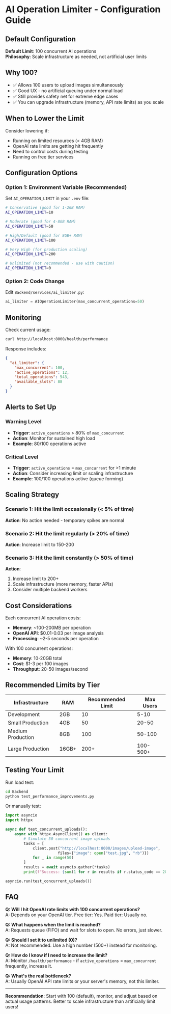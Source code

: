 # AI Operation Limiter - Configuration Guide

## Default Configuration

**Default Limit**: 100 concurrent AI operations  
**Philosophy**: Scale infrastructure as needed, not artificial user limits

## Why 100?

- ✅ Allows 100 users to upload images simultaneously
- ✅ Good UX - no artificial queuing under normal load
- ✅ Still provides safety net for extreme edge cases
- ✅ You can upgrade infrastructure (memory, API rate limits) as you scale

## When to Lower the Limit

Consider lowering if:
- Running on limited resources (< 4GB RAM)
- OpenAI rate limits are getting hit frequently
- Need to control costs during testing
- Running on free tier services

## Configuration Options

### Option 1: Environment Variable (Recommended)
Set `AI_OPERATION_LIMIT` in your `.env` file:

```bash
# Conservative (good for 1-2GB RAM)
AI_OPERATION_LIMIT=10

# Moderate (good for 4-8GB RAM)
AI_OPERATION_LIMIT=50

# High/Default (good for 8GB+ RAM)
AI_OPERATION_LIMIT=100

# Very High (for production scaling)
AI_OPERATION_LIMIT=200

# Unlimited (not recommended - use with caution)
AI_OPERATION_LIMIT=0
```

### Option 2: Code Change
Edit `Backend/services/ai_limiter.py`:

```python
ai_limiter = AIOperationLimiter(max_concurrent_operations=50)
```

## Monitoring

Check current usage:
```bash
curl http://localhost:8000/health/performance
```

Response includes:
```json
{
  "ai_limiter": {
    "max_concurrent": 100,
    "active_operations": 12,
    "total_operations": 543,
    "available_slots": 88
  }
}
```

## Alerts to Set Up

### Warning Level
- **Trigger**: `active_operations` > 80% of `max_concurrent`
- **Action**: Monitor for sustained high load
- **Example**: 80/100 operations active

### Critical Level
- **Trigger**: `active_operations` = `max_concurrent` for >1 minute
- **Action**: Consider increasing limit or scaling infrastructure
- **Example**: 100/100 operations active (queue forming)

## Scaling Strategy

### Scenario 1: Hit the limit occasionally (< 5% of time)
**Action**: No action needed - temporary spikes are normal

### Scenario 2: Hit the limit regularly (> 20% of time)
**Action**: Increase limit to 150-200

### Scenario 3: Hit the limit constantly (> 50% of time)
**Action**: 
1. Increase limit to 200+
2. Scale infrastructure (more memory, faster APIs)
3. Consider multiple backend workers

## Cost Considerations

Each concurrent AI operation costs:
- **Memory**: ~100-200MB per operation
- **OpenAI API**: $0.01-0.03 per image analysis
- **Processing**: ~2-5 seconds per operation

With 100 concurrent operations:
- **Memory**: 10-20GB total
- **Cost**: $1-3 per 100 images
- **Throughput**: 20-50 images/second

## Recommended Limits by Tier

| Infrastructure | RAM | Recommended Limit | Max Users |
|----------------|-----|-------------------|-----------|
| Development | 2GB | 10 | 5-10 |
| Small Production | 4GB | 50 | 20-50 |
| Medium Production | 8GB | 100 | 50-100 |
| Large Production | 16GB+ | 200+ | 100-500+ |

## Testing Your Limit

Run load test:
```bash
cd Backend
python test_performance_improvements.py
```

Or manually test:
```python
import asyncio
import httpx

async def test_concurrent_uploads():
    async with httpx.AsyncClient() as client:
        # Simulate 50 concurrent image uploads
        tasks = [
            client.post("http://localhost:8000/images/upload-image", 
                       files={"image": open("test.jpg", "rb")})
            for _ in range(50)
        ]
        results = await asyncio.gather(*tasks)
        print(f"Success: {sum(1 for r in results if r.status_code == 200)}/50")

asyncio.run(test_concurrent_uploads())
```

## FAQ

**Q: Will I hit OpenAI rate limits with 100 concurrent operations?**  
A: Depends on your OpenAI tier. Free tier: Yes. Paid tier: Usually no.

**Q: What happens when the limit is reached?**  
A: Requests queue (FIFO) and wait for slots to open. No errors, just slower.

**Q: Should I set it to unlimited (0)?**  
A: Not recommended. Use a high number (500+) instead for monitoring.

**Q: How do I know if I need to increase the limit?**  
A: Monitor `/health/performance` - if `active_operations` = `max_concurrent` frequently, increase it.

**Q: What's the real bottleneck?**  
A: Usually OpenAI API rate limits or your server's memory, not this limiter.

---

**Recommendation**: Start with 100 (default), monitor, and adjust based on actual usage patterns. Better to scale infrastructure than artificially limit users!
